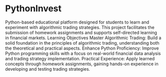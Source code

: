 # PythonInvest
Python-based educational platform designed for students  to learn and experiment with algorithmic trading strategies. This project facilitates the submission of homework assignments and supports self-directed learning in financial markets.
Learning Objectives
Master Algorithmic Trading: Build a solid foundation in the principles of algorithmic trading, understanding both the theoretical and practical aspects.
Enhance Python Proficiency: Improve  Python programming skills with a focus on real-world financial data analysis and trading strategy implementation.
Practical Experience: Apply learned concepts through homework assignments, gaining hands-on experience in developing and testing trading strategies.

